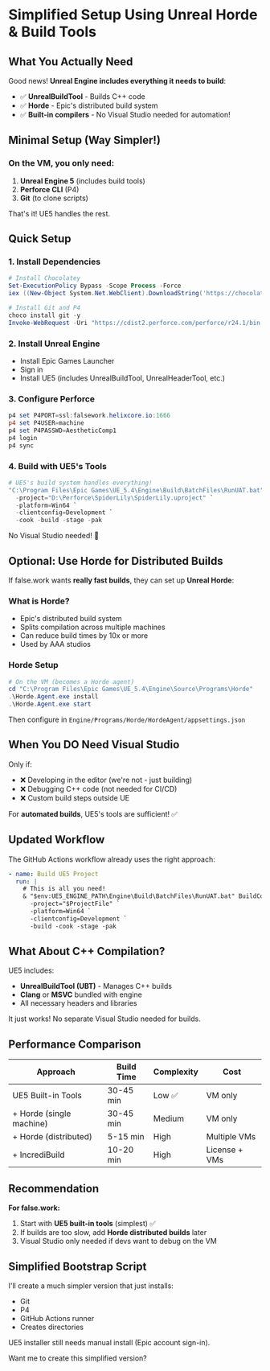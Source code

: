 # Simplified Setup Using Unreal Horde & Build Tools

## What You Actually Need

Good news! **Unreal Engine includes everything it needs to build**:
- ✅ **UnrealBuildTool** - Builds C++ code
- ✅ **Horde** - Epic's distributed build system
- ✅ **Built-in compilers** - No Visual Studio needed for automation!

## Minimal Setup (Way Simpler!)

### On the VM, you only need:

1. **Unreal Engine 5** (includes build tools)
2. **Perforce CLI** (P4)
3. **Git** (to clone scripts)

That's it! UE5 handles the rest.

## Quick Setup

### 1. Install Dependencies
```powershell
# Install Chocolatey
Set-ExecutionPolicy Bypass -Scope Process -Force
iex ((New-Object System.Net.WebClient).DownloadString('https://chocolatey.org/install.ps1'))

# Install Git and P4
choco install git -y
Invoke-WebRequest -Uri "https://cdist2.perforce.com/perforce/r24.1/bin.ntx64/p4.exe" -OutFile "C:\Windows\System32\p4.exe"
```

### 2. Install Unreal Engine
- Install Epic Games Launcher
- Sign in
- Install UE5 (includes UnrealBuildTool, UnrealHeaderTool, etc.)

### 3. Configure Perforce
```powershell
p4 set P4PORT=ssl:falsework.helixcore.io:1666
p4 set P4USER=machine
p4 set P4PASSWD=AestheticComp1
p4 login
p4 sync
```

### 4. Build with UE5's Tools
```powershell
# UE5's build system handles everything!
"C:\Program Files\Epic Games\UE_5.4\Engine\Build\BatchFiles\RunUAT.bat" BuildCookRun `
  -project="D:\Perforce\SpiderLily\SpiderLily.uproject" `
  -platform=Win64 `
  -clientconfig=Development `
  -cook -build -stage -pak
```

No Visual Studio needed! 🎉

## Optional: Use Horde for Distributed Builds

If false.work wants **really fast builds**, they can set up **Unreal Horde**:

### What is Horde?
- Epic's distributed build system
- Splits compilation across multiple machines
- Can reduce build times by 10x or more
- Used by AAA studios

### Horde Setup
```powershell
# On the VM (becomes a Horde agent)
cd "C:\Program Files\Epic Games\UE_5.4\Engine\Source\Programs\Horde"
.\Horde.Agent.exe install
.\Horde.Agent.exe start
```

Then configure in `Engine/Programs/Horde/HordeAgent/appsettings.json`

## When You DO Need Visual Studio

Only if:
- ❌ Developing in the editor (we're not - just building)
- ❌ Debugging C++ code (not needed for CI/CD)
- ❌ Custom build steps outside UE

For **automated builds**, UE5's tools are sufficient! ✅

## Updated Workflow

The GitHub Actions workflow already uses the right approach:

```yaml
- name: Build UE5 Project
  run: |
    # This is all you need!
    & "$env:UE5_ENGINE_PATH\Engine\Build\BatchFiles\RunUAT.bat" BuildCookRun `
      -project="$ProjectFile" `
      -platform=Win64 `
      -clientconfig=Development `
      -build -cook -stage -pak
```

## What About C++ Compilation?

UE5 includes:
- **UnrealBuildTool (UBT)** - Manages C++ builds
- **Clang** or **MSVC** bundled with engine
- All necessary headers and libraries

It just works! No separate Visual Studio needed for builds.

## Performance Comparison

| Approach | Build Time | Complexity | Cost |
|----------|-----------|------------|------|
| UE5 Built-in Tools | 30-45 min | Low ✅ | VM only |
| + Horde (single machine) | 30-45 min | Medium | VM only |
| + Horde (distributed) | 5-15 min | High | Multiple VMs |
| + IncrediBuild | 10-20 min | High | License + VMs |

## Recommendation

**For false.work:**
1. Start with **UE5 built-in tools** (simplest) ✅
2. If builds are too slow, add **Horde distributed builds** later
3. Visual Studio only needed if devs want to debug on the VM

## Simplified Bootstrap Script

I'll create a much simpler version that just installs:
- Git
- P4
- GitHub Actions runner
- Creates directories

UE5 installer still needs manual install (Epic account sign-in).

Want me to create this simplified version?
